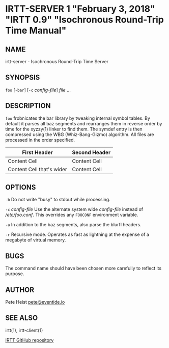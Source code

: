 IRTT-SERVER 1 "February 3, 2018" "IRTT 0.9" "Isochronous Round-Trip Time Manual"
================================================================================

NAME
----

irtt-server - Isochronous Round-Trip Time Server

SYNOPSIS
--------

`foo` [`-bar`] [`-c` *config-file*] *file* ...

DESCRIPTION
-----------

`foo` frobnicates the bar library by tweaking internal symbol tables. By
default it parses all baz segments and rearranges them in reverse order by
time for the xyzzy(1) linker to find them. The symdef entry is then compressed
using the WBG (Whiz-Bang-Gizmo) algorithm. All files are processed in the
order specified.

First Header              | Second Header
------------------------- | -------------
Content Cell              | Content Cell
Content Cell that's wider | Content Cell

OPTIONS
-------

`-b`
  Do not write "busy" to stdout while processing.

`-c` *config-file*
  Use the alternate system wide *config-file* instead of */etc/foo.conf*. This
  overrides any `FOOCONF` environment variable.

`-a`
  In addition to the baz segments, also parse the blurfl headers.

`-r`
  Recursive mode. Operates as fast as lightning at the expense of a megabyte
  of virtual memory.

BUGS
----

The command name should have been chosen more carefully to reflect its
purpose.

AUTHOR
------

Pete Heist <pete@eventide.io>

SEE ALSO
--------

irtt(1), irtt-client(1)

[IRTT GitHub repository](https://github.com/peteheist/irtt/)

